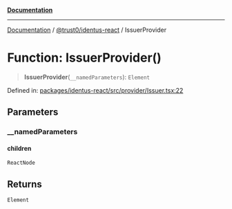 [**Documentation**](../../../README.md)

***

[Documentation](../../../README.md) / [@trust0/identus-react](../README.md) / IssuerProvider

# Function: IssuerProvider()

> **IssuerProvider**(`__namedParameters`): `Element`

Defined in: [packages/identus-react/src/provider/Issuer.tsx:22](https://github.com/trust0-project/identus/blob/2b13c843151e57332dc3754476ad09bb3156ecfa/packages/identus-react/src/provider/Issuer.tsx#L22)

## Parameters

### \_\_namedParameters

#### children

`ReactNode`

## Returns

`Element`
